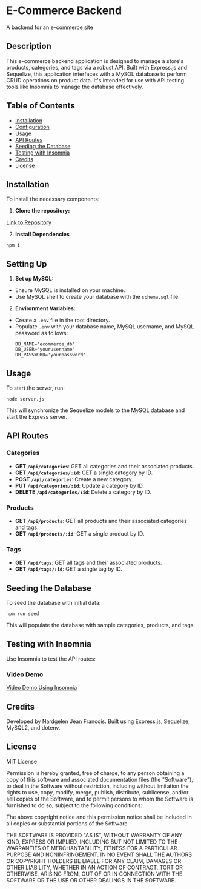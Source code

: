 # E-Commerce Backend

A backend for an e-commerce site

## Description

This e-commerce backend application is designed to manage a store's products, categories, and tags via a robust API. Built with Express.js and Sequelize, this application interfaces with a MySQL database to perform CRUD operations on product data. It's intended for use with API testing tools like Insomnia to manage the database effectively.


## Table of Contents

- [Installation](#installation)
- [Configuration](#configuration)
- [Usage](#usage)
- [API Routes](#api-routes)
- [Seeding the Database](#seeding-the-database)
- [Testing with Insomnia](#testing-with-insomnia)
- [Credits](#credits)
- [License](#license)


## Installation

To install the necessary components:

1. **Clone the repository:**

[Link to Repository]()

2. **Install Dependencies**

`npm i`


## Setting Up

1. **Set up MySQL:**

- Ensure MySQL is installed on your machine.
- Use MySQL shell to create your database with the `schema.sql` file.

2. **Environment Variables:**

- Create a `.env` file in the root directory.
- Populate `.env` with your database name, MySQL username, and MySQL password as follows:
  ```
  DB_NAME='ecommerce_db'
  DB_USER='yourusername'
  DB_PASSWORD='yourpassword'
  ```


## Usage

To start the server, run:

`node server.js`

This will synchronize the Sequelize models to the MySQL database and start the Express server.


## API Routes

### Categories

- **GET `/api/categories`**: GET all categories and their associated products.
- **GET `/api/categories/:id`**: GET a single category by ID.
- **POST `/api/categories`**: Create a new category.
- **PUT `/api/categories/:id`**: Update a category by ID.
- **DELETE `/api/categories/:id`**: Delete a category by ID.

### Products

- **GET `/api/products`**: GET all products and their associated categories and tags.
- **GET `/api/products/:id`**: GET a single product by ID.

### Tags

- **GET `/api/tags`**: GET all tags and their associated products.
- **GET `/api/tags/:id`**: GET a single tag by ID.


## Seeding the Database

To seed the database with initial data:

`npm run seed`


This will populate the database with sample categories, products, and tags.


## Testing with Insomnia

Use Insomnia to test the API routes:

### Video Demo 

[Video Demo Using Insomnia](https://watch.screencastify.com/v/cjfO38400q1Ojn2EOeYf)


## Credits

Developed by Nardgelen Jean Francois. 
Built using Express.js, Sequelize, MySQL2, and dotenv.


## License

MIT License

Permission is hereby granted, free of charge, to any person obtaining a copy of this software and associated documentation files (the "Software"), to deal in the Software without restriction, including without limitation the rights to use, copy, modify, merge, publish, distribute, sublicense, and/or sell copies of the Software, and to permit persons to whom the Software is furnished to do so, subject to the following conditions:

The above copyright notice and this permission notice shall be included in all copies or substantial portions of the Software.

THE SOFTWARE IS PROVIDED "AS IS", WITHOUT WARRANTY OF ANY KIND, EXPRESS OR IMPLIED, INCLUDING BUT NOT LIMITED TO THE WARRANTIES OF MERCHANTABILITY, FITNESS FOR A PARTICULAR PURPOSE AND NONINFRINGEMENT. IN NO EVENT SHALL THE AUTHORS OR COPYRIGHT HOLDERS BE LIABLE FOR ANY CLAIM, DAMAGES OR OTHER LIABILITY, WHETHER IN AN ACTION OF CONTRACT, TORT OR OTHERWISE, ARISING FROM, OUT OF OR IN CONNECTION WITH THE SOFTWARE OR THE USE OR OTHER DEALINGS IN THE SOFTWARE.


